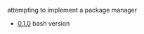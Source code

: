 attempting to implement a package manager
* [0.1.0](https://github.com/cronolio/simple/releases/tag/simple-0.1.0) bash version
